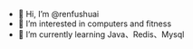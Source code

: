 - 👋 Hi, I’m @renfushuai
- 👀 I’m interested in computers and fitness
- 🌱 I’m currently learning Java、Redis、Mysql

<!---
renfushuai/renfushuai is a ✨ special ✨ repository because its `README.md` (this file) appears on your GitHub profile.
You can click the Preview link to take a look at your changes.
--->
